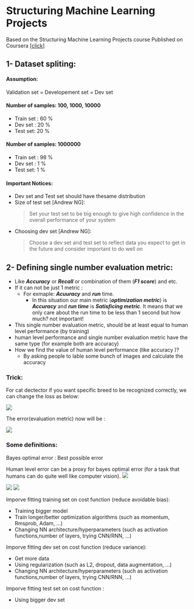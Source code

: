 # Structuring Machine Learning Projects
Based on the Structuring Machine Learning Projects course Published on Coursera [[click]](https://www.coursera.org/learn/machine-learning-projects/home/welcome)

## 1- Dataset spliting:

#### Assumption:

Validation set = Developement set = Dev set
#### Number of samples: 100, 1000, 10000
* Train set : 60 %
* Dev set : 20 %
* Test set: 20 %

#### Number of samples: 1000000
* Train set : 98 %
* Dev set : 1 %
* Test set: 1 %

#### Important Notices:
- Dev set and Test set should have thesame distribution
- Size of test set [Andrew NG]:
  > Set your test set to be big enough to give high confidence in the overall performance of your system
- Choosing dev set [Andrew NG]:
  > Choose a dev set and test set to reflect data you expect to get in the future and consider important to do well on 

## 2- Defining single number evaluation metric:
* Like ***Accuracy*** or ***Recall*** or combination of them (***F1 score***) and etc.
* If it can not be just 1 metric :
  * For exmaple: ***Acuuracy*** and ***run*** time.
    * In this situation our main metric (***optimization metric***) is ***Accuracy*** and ***run time*** is ***Satisficing metric***. It means that we only care about the run time to be less than 1 second but how much? not important!
* This single number evaluation metric, should be at least equal to human level performance (by training)
* human level performance and single number evaluation metric have the same type (for example both are accuracy)
* How we find the value of human level performance (like accuracy )? 
  * By asking people to lable some bunch of images and calculate the accuracy
  
### Trick:
For cat dectector if you want specific breed to be recognized correctly, we can change the loss as below:

<img src="https://latex.codecogs.com/svg.latex?\dpi{100}\frac{1}{M}\sum_{i=1}^Mloss(y_i,\widehat{y}_i)\Rightarrow%20\frac{1}{\sum%20W_i}\sum_{i=1}^M%20W_i\cdot%20loss(y_i,\widehat{y}_i)\small{,\%20\%20\%20\%20\%20W_i=\begin{cases}10%20&%20X_i%20=%20specific\%20cat\\1%20&%20X_i\neq%20specific\%20cat%20\end{cases}}" /> 

  The error(evaluation metric) now will be :
  
<img src="https://latex.codecogs.com/svg.latex?\dpi{100}error%20=%20\frac{1}{\sum%20W_i}%20\sum_{i=1}^M%20W_i%20\cdot%201\{y_i%20\neq%20\widehat{y}_i%20\}" /> 


### Some definitions:
Bayes optimal error : Best possible error

Human level error can be a proxy for bayes optimal error (for a task that humans can do quite well like computer vision).
<img src="https://latex.codecogs.com/svg.latex?\dpi{100}\text{Human%20level%20error}\leq\text{%20%20bayes%20optimal%20error}" /> 

<img src="https://latex.codecogs.com/svg.latex?\dpi{100}\text{Avoidable%20bias}=\text{Bayes%20error}-\text{Training%20error}" /> 

<img src="https://latex.codecogs.com/svg.latex?\dpi{100}\text{Varaince}=\text{Training%20error}-\text{dev%20error}" /> 

    
Imporve fitting training set on cost function (reduce avoidable bias):
- Training bigger model
- Train longer/better optimization algorithms (such as momentum, Rmsprob, Adam, ...)
- Changing NN architecture/hyperparameters (such as activation functions,number of layers, trying CNN/RNN, ...)

Imporve fitting dev set on cost function (reduce variance):
- Get more data
- Using regularization (such as L2, dropout, data augmentation, ...)
- Changing NN architecture/hyperparameters (such as activation functions,number of layers, trying CNN/RNN, ...)

Imporve fitting test set on cost function :
- Using bigger dev set


